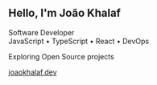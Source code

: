 ## Hello, I'm João Khalaf  

Software Developer  
JavaScript • TypeScript • React • DevOps  

Exploring Open Source projects  

[joaokhalaf.dev](https://www.joaokhalaf.dev/)
